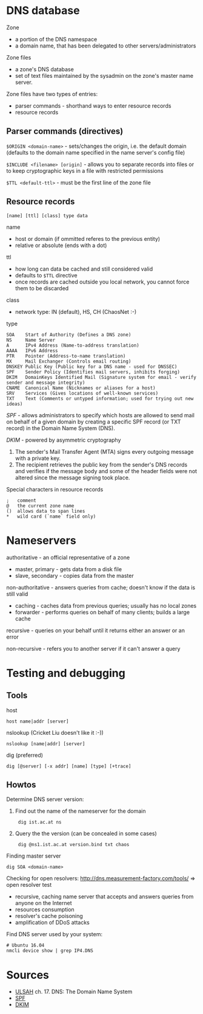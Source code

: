 DNS database
============

Zone

* a portion of the DNS namespace
* a domain name, that has been delegated to other servers/administrators

Zone files

* a zone's DNS database
* set of text files maintained by the sysadmin on the zone's master name server.

Zone files have two types of entries:

* parser commands - shorthand ways to enter resource records
* resource records

Parser commands (directives)
----------------------------

`$ORIGIN <domain-name>` - sets/changes the origin, i.e. the default domain (defaults to the domain name specified in the name server's config file)

`$INCLUDE <filename> [origin]` - allows you to separate records into files or to keep cryptographic keys in a file with restricted permissions

`$TTL <default-ttl>` - must be the first line of the zone file

Resource records
----------------

    [name] [ttl] [class] type data
    
name

* host or domain (if ommitted referes to the previous entity)
* relative or absolute (ends with a dot)

ttl

* how long can data be cached and still considered valid
* defaults to `$TTL` directive
* once records are cached outside you local network, you cannot force them to be discarded

class

* network type: IN (default), HS, CH (ChaosNet :-)

type

    SOA    Start of Authority (Defines a DNS zone)
    NS     Name Server
    A      IPv4 Address (Name-to-address translation)
    AAAA   IPv6 Address
    PTR    Pointer (Address-to-name translation)
    MX     Mail Exchanger (Controls email routing)
    DNSKEY Public Key (Public key for a DNS name - used for DNSSEC)
    SPF    Sender Policy (Identifies mail servers, inhibits forging)
    DKIM   DomainKeys Identified Mail (Signature system for email - verify sender and message integrity)
    CNAME  Canonical Name (Nicknames or aliases for a host)
    SRV    Services (Gives locations of well-known services)
    TXT    Text (Comments or untyped information; used for trying out new ideas)

*SPF* - allows administrators to specify which hosts are allowed to send mail on
behalf of a given domain by creating a specific SPF record (or TXT record) in
the Domain Name System (DNS).

*DKIM* - powered by asymmetric cryptography

1. The sender's Mail Transfer Agent (MTA) signs every outgoing message with a
private key.
2. The recipient retrieves the public key from the sender's DNS records and
verifies if the message body and some of the header fields were not altered
since the message signing took place.

Special characters in resource records

    ;   comment
    @   the current zone name
    ()  allows data to span lines
    *   wild card (`name` field only)

Nameservers
===========

authoritative - an official representative of a zone

* master, primary - gets data from a disk file
* slave, secondary - copies data from the master

non-authoritative - answers queries from cache; doesn't know if the data is still valid

* caching - caches data from previous queries; usually has no local zones
* forwarder - performs queries on behalf of many clients; builds a large cache

recursive - queries on your behalf until it returns either an answer or an error

non-recursive - refers you to another server if it can't answer a query

Testing and debugging
=====================

Tools
-----

host

    host name|addr [server]
 
nslookup (Cricket Liu doesn't like it :-))

    nslookup [name|addr] [server]

dig (preferred)

    dig [@server] [-x addr] [name] [type] [+trace]

Howtos
------

Determine DNS server version:

1. Find out the name of the nameserver for the domain

        dig ist.ac.at ns
 
2. Query the the version (can be concealed in some cases)

        dig @ns1.ist.ac.at version.bind txt chaos

Finding master server

    dig SOA <domain-name>

Checking for open resolvers: http://dns.measurement-factory.com/tools/ => open resolver test

* recursive, caching name server that accepts and answers queries from anyone
 on the Internet
* resources consumption
* resolver's cache poisoning
* amplification of DDoS attacks

Find DNS server used by your system:

```
# Ubuntu 16.04
nmcli device show | grep IP4.DNS
```
 
Sources
=======

* [ULSAH](http://ulsah.com/) ch. 17. DNS: The Domain Name System
* [SPF](https://www.digitalocean.com/community/tutorials/how-to-use-an-spf-record-to-prevent-spoofing-improve-e-mail-reliability)
* [DKIM](https://www.digitalocean.com/community/tutorials/how-to-install-and-configure-dkim-with-postfix-on-debian-wheezy)

